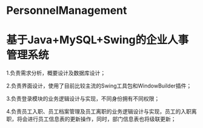 # PersonnelManagement
# 基于Java+MySQL+Swing的企业人事管理系统

1.负责需求分析，概要设计及数据库设计；

2.负责界面设计，使用了目前比较主流的Swing工具包和WindowBuilder插件；

3.负责登录模块的业务逻辑设计与实现，不同身份拥有不同权限；

4.负责员工入职、员工档案管理及员工离职的业务逻辑设计与实现，员工的入职离职，将会进行员工信息表的更新操作，同时，部门信息表也将级联更新；
